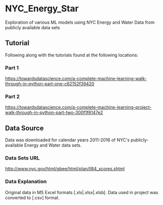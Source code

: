 # NYC_Energy_Star
Exploration of various ML models using NYC Energy and Water Data from publicly available data sets

## Tutorial
Following along with the tutorials found at the following locations:

### Part 1
https://towardsdatascience.com/a-complete-machine-learning-walk-through-in-python-part-one-c62152f39420

### Part 2
https://towardsdatascience.com/a-complete-machine-learning-project-walk-through-in-python-part-two-300f1f8147e2


## Data Source
Data was downloaded for calendar years 2011-2016 of NYC's publicly-available Energy and Water data sets.

### Data Sets URL
http://www.nyc.gov/html/gbee/html/plan/ll84_scores.shtml

### Data Explanation
Original data in MS Excel formats [.xls|.xlsx|.xlsb]. Data used in project was converted to [.csv] format.
